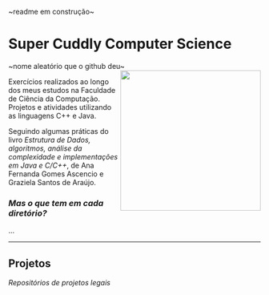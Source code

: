 ~readme em construção~
# Super Cuddly Computer Science
~nome aleatório que o github deu~
<img align="right" width="280" src="https://media.giphy.com/media/Dk57URqjqjHjNGHeMV/giphy.gif" >

Exercícios realizados ao longo dos meus estudos na Faculdade de Ciência da Computação.
Projetos e atividades utilizando as linguagens C++ e Java.

Seguindo algumas práticas do livro _Estrutura de Dados, algoritmos, análise da complexidade e implementações em Java e C/C++_, de Ana Fernanda Gomes Ascencio e Graziela Santos de Araújo.

### _Mas o que tem em cada diretório?_

...

<hr/>

## Projetos
_Repositórios de projetos legais_
